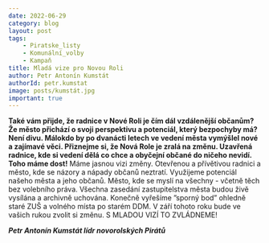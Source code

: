 ```yaml
---
date: 2022-06-29
category: blog
layout: post
tags:
    - Piratske_listy
    - Komunální_volby
    - Kampaň
title: Mladá vize pro Novou Roli
author: Petr Antonín Kumstát
authorId: petr.kumstat
image: posts/kumstát.jpg
important: true
---
```

**Také vám přijde, že radnice v Nové Roli je čím dál vzdálenější občanům? Že město přichází o svoji perspektivu a potenciál, který bezpochyby má? Není divu. Málokdo by po dvanácti letech ve vedení města vymýšlel nové a zajímavé věci. 
Přiznejme si, že Nová Role je zralá na změnu. Uzavřená radnice, kde si vedení dělá co chce a obyčejní občané do ničeho nevidí. Toho máme dost!**
Máme jasnou vizi změny. Otevřenou a přívětivou radnici a město, kde se názory a nápady občanů neztratí. Využijeme potenciál našeho města a jeho občanů. Město, kde se myslí na všechny - včetně těch bez volebního práva. Všechna zasedání zastupitelstva města budou živě vysílána a archivně uchována. Konečně vyřešíme ”sporný bod” ohledně staré ZUŠ a volného místa po starém DDM. 
V září tohoto roku bude ve vašich rukou zvolit si změnu. 
S MLADOU VIZÍ TO ZVLÁDNEME!

***Petr Antonín Kumstát
lídr novorolských Pirátů***
